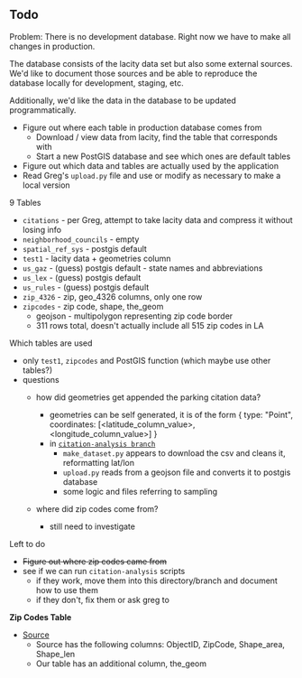 ## Todo

Problem: There is no development database. Right now we have to make all changes in production. 

The database consists of the lacity data set but also some external sources. We'd like to document those sources and be able to reproduce the database locally for development, staging, etc. 

Additionally, we'd like the data in the database to be updated programmatically. 

- Figure out where each table in production database comes from
    - Download / view data from lacity, find the table that corresponds with
    - Start a new PostGIS database and see which ones are default tables
- Figure out which data and tables are actually used by the application
- Read Greg's `upload.py` file and use or modify as necessary to make a local version

9 Tables

- `citations` - per Greg, attempt to take lacity data and compress it without losing info
- `neighborhood_councils` - empty
- `spatial_ref_sys` - postgis default
- `test1` - lacity data + geometries column
- `us_gaz` - (guess) postgis default - state names and abbreviations
- `us_lex` - (guess) postgis default
- `us_rules` - (guess) postgis default
- `zip_4326` - zip, geo_4326 columns, only one row
- `zipcodes` - zip code, shape, the_geom
    - geojson - multipolygon representing zip code border
    - 311 rows total, doesn't actually include all 515 zip codes in LA

Which tables are used

- only `test1`, `zipcodes` and PostGIS function (which maybe use other tables?)
- questions
    - how did geometries get appended the parking citation data?
        - geometries can be self generated, it is of the form
        {
            type: "Point",
            coordinates: [<latitude_column_value>, <longitude_column_value>]
        }
        - in [`citation-analysis branch`](https://github.com/hackforla/lucky-parking/tree/citation-analysis/src/data)
            - `make_dataset.py` appears to download the csv and cleans it, reformatting lat/lon
            - `upload.py` reads from a geojson file and converts it to postgis database
            - some logic and files referring to sampling

    - where did zip codes come from?
        - still need to investigate

Left to do
- ~~Figure out where zip codes came from~~
- see if we can run `citation-analysis` scripts
    - if they work, move them into this directory/branch and document how to use them
    - if they don't, fix them or ask greg to



**Zip Codes Table**
- [Source](https://data.lacounty.gov/Geospatial/ZIP-Codes/65v5-jw9f)
    - Source has the following columns: ObjectID, ZipCode, Shape_area, Shape_len
    - Our table has an additional column, the_geom
